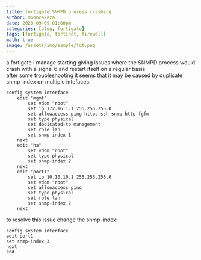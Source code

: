 ```yaml
---
title: fortigate SNMPD process crashing
author: mooncakeza
date: 2020-09-09 01:00pm
categories: [blog, fortigate]
tags: [fortigate, fortinet, firewall]
math: true
image: /assets/img/sample/fgt.png
---
```


a fortigate i manage starting giving issues where the SNMPD process would crash with a signal 6 and restart itself on a regular basis.
<br>
after some troubleshooting it seems that it may be caused by duplicate snmp-index on multiple intefaces.
<br>

```
config system interface
    edit "mgmt"
        set vdom "root"
        set ip 172.16.1.1 255.255.255.0
        set allowaccess ping https ssh snmp http fgfm
        set type physical
        set dedicated-to management
        set role lan
        set snmp-index 1
    next
    edit "ha"
        set vdom "root"
        set type physical
        set snmp-index 2
    next
    edit "port1"
        set ip 10.10.10.1 255.255.255.0
        set vdom "root"
        set allowaccess ping
        set type physical
        set role lan
        set snmp-index 2
    next
```

to resolve this issue change the snmp-index:


```
config system interface
edit port1
set snmp-index 3
next
end
```
